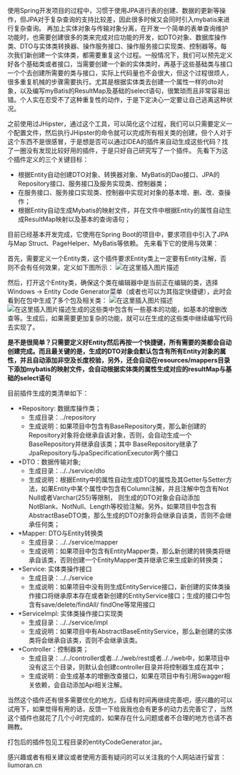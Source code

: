 
使用Spring开发项目的过程中，习惯于使用JPA进行表的创建、数据的更新等操作，但JPA对于复杂查询的支持比较差，因此很多时候又会同时引入mybatis来进行复杂查询。
再加上实体对象与传输对象分离，在开发一个简单的表单查询维护功能时，也需要创建很多的类来完成对应功能的开发，如DTO对象、数据库操作类、DTO与实体类转换器、操作服务接口、操作服务接口实现类、控制器等。每次我们新创建一个实体类，都需要重复这个过程。一般情况下，我们可以预先定义好各个基础类或者接口，当需要创建一个新的实体类时，再基于这些基础类与接口一个个去创建所需要的类与接口，实际上代码量也不会很大，但这个过程很烦人，很多重复机械的步骤需要执行。尤其是根据实体类去创建一个属性一样的dto对象，以及编写myBatis的ResultMap及基础的select语句，很繁琐而且非常容易出错。个人实在忍受不了这种重复性的动作，于是下定决心一定要让自己逃离这种状况。

之前使用过JHipster，通过这个工具，可以简化这个过程，我们可以只需要定义一个配置文件，然后执行JHipster的命令就可以完成所有相关类的创建，但个人对于这个东西不是很感冒，于是想是否可以通过IDEA的插件来自动生成这些代码？找了一圈没有发现比较好用的插件，于是只好自己研究写了一个插件。
先看下为这个插件定义的三个关键目标：
- 根据Entity自动创建DTO对象、转换器对象、MyBatis的Dao接口、JPA的Repository接口、服务接口及服务实现类、控制器类；
- 在服务接口、服务接口实现类、控制器中实现对对象的基本增、删、改、查操作；
- 根据Entity自动生成Mybatis的映射文件，并在文件中根据Entity的属性自动生成ResultMap映射以及基本的查询语句；

目前已经基本开发完成，它使用在Spring Boot的项目中，要求项目中引入了JPA与Map Struct、PageHelper、MyBatis等依赖。
先来看下它的使用与效果：

首先，需要定义一个Entity类，这个插件要求Entity类上一定要有Entity注解，否则不会有任何效果，定义如下图所示：
![在这里插入图片描述](https://img-blog.csdnimg.cn/20190716181937985.png?x-oss-process=image/watermark,type_ZmFuZ3poZW5naGVpdGk,shadow_10,text_aHR0cHM6Ly9ibG9nLmNzZG4ubmV0L2ljYXJ1c2xpdQ==,size_16,color_FFFFFF,t_70)

然后，打开这个Entity类，确保这个类在编辑器中是当前正在编辑的类，选择Windows -> Entity Code Generator菜单（或者也可以为其指定快捷键），此时会看到在包中生成了多个包及相关类：
![在这里插入图片描述](https://img-blog.csdnimg.cn/20190716181951322.png?x-oss-process=image/watermark,type_ZmFuZ3poZW5naGVpdGk,shadow_10,text_aHR0cHM6Ly9ibG9nLmNzZG4ubmV0L2ljYXJ1c2xpdQ==,size_16,color_FFFFFF,t_70)![在这里插入图片描述](https://img-blog.csdnimg.cn/20190716182004355.png?x-oss-process=image/watermark,type_ZmFuZ3poZW5naGVpdGk,shadow_10,text_aHR0cHM6Ly9ibG9nLmNzZG4ubmV0L2ljYXJ1c2xpdQ==,size_16,color_FFFFFF,t_70)生成的这些类中包含有一些基本的功能，如基本的增删改查等。生成后，如果需要更加复杂的功能，就可以在生成的这些类中继续编写代码去实现了。

**是不是很简单？只需要定义好Entity然后再按一个快捷键，所有需要的类都会自动创建完成。而且最关键的是，生成的DTO对象会默认包含有所有Entity对象的属性，并且自动添加非空及长度校验，另外，还会自动在resources/mappers目录下添加mybatis的映射文件，会自动根据实体类的属性生成对应的resultMap与基础的select语句**


目前插件生成的类清单如下：
- *Repository: 数据库操作类；
    - 生成目录：../repository
    - 生成说明：如果项目中包含有BaseRepository类，那么新创建的Repository对象将会继承自该对象，否则，会自动生成一个BaseRepository并继承自该类；其中
                BaseRepository继承了JpaRepository与JpaSpecificationExecutor两个接口
- *DTO：数据传输对象;
    - 生成目录：../../service/dto
    - 生成说明：根据Entity中的属性自动生成DTO的属性及其Getter与Setter方法，如果Entity中某个属性中包含有Column注解，并且注解中包含有Not Null或者Varchar(255)等限制，
                则生成的DTO对象会自动添加NotBlank、NotNull、Length等校验注解。另外，如果项目中包含有AbstractBaseDTO类，那么生成的DTO对象将会继承自该类，否则不会继承任何类；
- *Mapper: DTO与Entity转换类
    - 生成目录：../../service/mapper
    - 生成说明：如果项目中包含有EntityMapper类，那么新创建的转换类将继承自该类，否则创建一个EntityMapper类并继承它来生成新的转换类；    
- *Service: 实体类操作接口
    - 生成目录：../../service
    - 生成说明：如果项目中没有则生成EntityService接口，新创建的实体类操作接口将继承原本存在或者新创建的EntityService接口；生成的接口中包含有save/delete/findAll/
                findOne等常用接口
- *ServiceImpl: 实体类操作接口实现类
    - 生成目录：../../service/impl
    - 生成说明：如果项目中有AbstractBaseEntityService，那么新创建的实体类将会继承自该类，否则不会继承该类。
- *Controller：控制器类；
	- 生成目录：../../controller或者../../web/rest或者../../web中，如果项目中没有这三个目录，则默认会创建controller目录并将控制器生成在其中；
	- 生成说明：会生成基本的增删改查接口，如果在项目中有引用Swagger相关依赖，会自动添加Api相关注解。

当然这个插件还有很多需要优化的地方。后续有时间再继续完善吧，感兴趣的可以试用下，如果觉得有用的话，反馈一下给我我也会有更多的动力去完善它了，当然这个插件也就花了几个小时完成的，如果存在什么问题或者不合理的地方也请不吝赐教。

打包后的插件包见工程目录的entityCodeGenerator.jar。

感兴趣或者有相关建议或者使用方面有疑问的可以关注我的个人网站进行留言： liumoran.cn